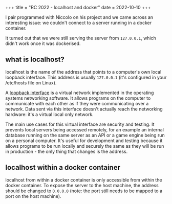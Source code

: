 +++
title = "RC 2022 - localhost and docker"
date = 2022-10-10
+++

I pair programmed with Niccolo on his project and we came across an interesting issue: we couldn't connect to a server running in a docker container.  

It turned out that we were still serving the server from `127.0.0.1`, which didn't work once it was dockerised.

## what is localhost?
localhost is the name of the address that points to a computer's own local loopback interface.  This address is usually `127.0.0.1` (it's configured in your /etc/hosts file on Linux).

A [loopback interface](https://en.wikipedia.org/wiki/Loopback#LOOPBACK-INTERFACE) is a virtual network implemented in the operating systems networking software.  It allows programs on the computer to communicate with each other as if they were communicating over a network.  Data sent via this interface doesn't actually reach the networking hardware: it's a virtual local only network.

The main use cases for this virtual interface are security and testing.  It prevents local servers being accessed remotely, for an example an internal database running on the same server as an API or a game engine being run on a personal computer.  It's useful for development and testing because it allows programs to be run locally and securely the same as they will be run in production - the only thing that changes is the address.

## localhost within a docker container
localhost from within a docker container is only accessible from within the docker container.  To expose the server to the host machine, the address should be changed to `0.0.0.0` (note: the port still needs to be mapped to a port on the host machine).
